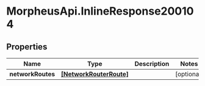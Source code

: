 # MorpheusApi.InlineResponse200104

## Properties

Name | Type | Description | Notes
------------ | ------------- | ------------- | -------------
**networkRoutes** | [**[NetworkRouterRoute]**](NetworkRouterRoute.md) |  | [optional] 


